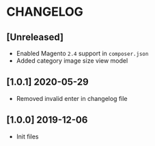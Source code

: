 # CHANGELOG

## [Unreleased]
* Enabled Magento `2.4` support in `composer.json`
* Added category image size view model

## [1.0.1] 2020-05-29
* Removed invalid enter in changelog file

## [1.0.0] 2019-12-06
* Init files
